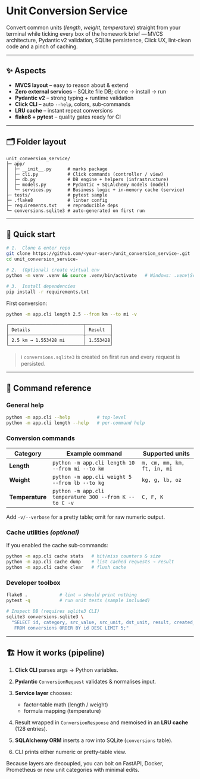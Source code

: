 # Unit Conversion Service 

Convert common units (*length*, *weight*, *temperature*) straight from your terminal while ticking every box of the homework brief — MVCS architecture, Pydantic v2 validation, SQLite persistence, Click UX, lint‑clean code and a pinch of caching.

---

## ✨ Aspects

* **MVCS layout** – easy to reason about & extend
* **Zero external services** – SQLite file DB; clone → install → run
* **Pydantic v2** – strong typing + runtime validation
* **Click CLI** – auto `--help`, colors, sub‑commands
* **LRU cache** – instant repeat conversions
* **flake8 + pytest** – quality gates ready for CI

---

## 🗂️ Folder layout

```
unit_conversion_service/
├─ app/
│  ├─ __init__.py      # marks package
│  ├─ cli.py           # Click commands (controller / view)
│  ├─ db.py            # DB engine + helpers (infrastructure)
│  ├─ models.py        # Pydantic + SQLAlchemy models (model)
│  └─ services.py      # Business logic + in‑memory cache (service)
├─ tests/              # pytest sample
├─ .flake8             # linter config
├─ requirements.txt    # reproducible deps
└─ conversions.sqlite3 # auto‑generated on first run
```

---

## 🚀 Quick start

```bash
# 1.  Clone & enter repo
git clone https://github.com/<your‑user>/unit_conversion_service-.git
cd unit_conversion_service-

# 2.  (Optional) create virtual env
python -m venv .venv && source .venv/bin/activate   # Windows: .venv\Scripts\activate

# 3.  Install dependencies
pip install -r requirements.txt
```

First conversion:

```bash
python -m app.cli length 2.5 --from km --to mi -v
```

```
┌────────────────────────────┬─────────┐
│ Details                    │ Result  │
├────────────────────────────┼─────────┤
│ 2.5 km → 1.553428 mi       │ 1.553428│
└────────────────────────────┴─────────┘
```

> ℹ️ `conversions.sqlite3` is created on first run and every request is persisted.

---

## 📖 Command reference

### General help

```bash
python -m app.cli --help          # top‑level
python -m app.cli length --help   # per‑command help
```

### Conversion commands

| Category        | Example command                                        | Supported units             |
| --------------- | ------------------------------------------------------ | --------------------------- |
| **Length**      | `python -m app.cli length 10 --from mi --to km`        | `m, cm, mm, km, ft, in, mi` |
| **Weight**      | `python -m app.cli weight 5 --from lb --to kg`         | `kg, g, lb, oz`             |
| **Temperature** | `python -m app.cli temperature 300 --from K --to C -v` | `C, F, K`                   |

Add `-v/--verbose` for a pretty table; omit for raw numeric output.

### Cache utilities *(optional)*

If you enabled the cache sub‑commands:

```bash
python -m app.cli cache stats   # hit/miss counters & size
python -m app.cli cache dump    # list cached requests → result
python -m app.cli cache clear   # flush cache
```

### Developer toolbox

```bash
flake8 .            # lint → should print nothing
pytest -q           # run unit tests (sample included)

# Inspect DB (requires sqlite3 CLI)
sqlite3 conversions.sqlite3 \
  "SELECT id, category, src_value, src_unit, dst_unit, result, created_at \
   FROM conversions ORDER BY id DESC LIMIT 5;"
```

---

## 🏗️ How it works (pipeline)

1. **Click CLI** parses args → Python variables.
2. **Pydantic** `ConversionRequest` validates & normalises input.
3. **Service layer** chooses:

   * factor‑table math (length / weight)
   * formula mapping (temperature)
4. Result wrapped in `ConversionResponse` and memoised in an **LRU cache** (128 entries).
5. **SQLAlchemy ORM** inserts a row into SQLite (`conversions` table).
6. CLI prints either numeric or pretty‑table view.

Because layers are decoupled, you can bolt on FastAPI, Docker, Prometheus or new unit categories with minimal edits.


